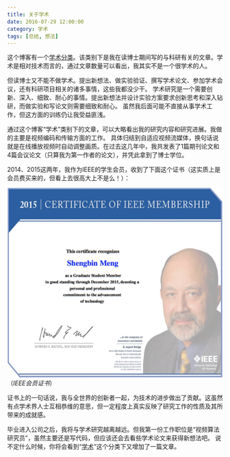 ```yaml
---
title: 关于学术
date: 2016-07-29 12:00:00
category: 学术
tags: [总结, 想法]
---
```


这个博客有一个[学术分类](/categories.html#学术-ref)。该类别下是我在读博士期间写的与科研有关的文章。学术是相对技术而言的，通过文章数量可以看出，我其实不是一个很学术的人。

<!--more-->

但读博士又不能不做学术。提出新想法、做实验验证、撰写学术论文、参加学术会议，还有科研项目相关的诸多事情，这些我都没少干。
学术研究是一个需要创新、深入、细致、耐心的事情。提出新想法并设计实验方案要求创新思考和深入钻研，而做实验和写论文则需要细致和耐心。
虽然我后面可能不直接从事学术工作，但这方面的训练仍让我受益匪浅。

通过这个博客“学术”类别下的文章，可以大略看出我的研究内容和研究进展。我做的主要是视频编码和传输方面的工作。
具体归结到自适应视频流媒体，换句话说就是在线播放视频时自动调整画质。在过去这几年中，我共发表了1篇期刊论文和4篇会议论文（只算我为第一作者的论文），并凭此拿到了博士学位。

2014、2015这两年，我作为IEEE的学生会员，收到了下面这个证书（这实质上是会员费买来的，但看上去很高大上不是么！）：

![](/images/2016-07-29-ieee-certificate.jpg)  
（_IEEE会员证书_）

证书上的一句话说，我与全世界的创新者一起，为技术的进步做出了贡献。这虽然有点学术界人士互相恭维的意思，但一定程度上真实反映了研究工作的性质及其所带来的成就感。

毕业进入公司之后，我将与学术研究越离越远。但我第一份工作职位是“视频算法研究员”，虽然主要还是写代码，但应该还会去看些学术论文来获得新想法吧。
说不定什么时候，你将会看到“[学术](/categories.html#学术-ref)”这个分类下又增加了一篇文章。